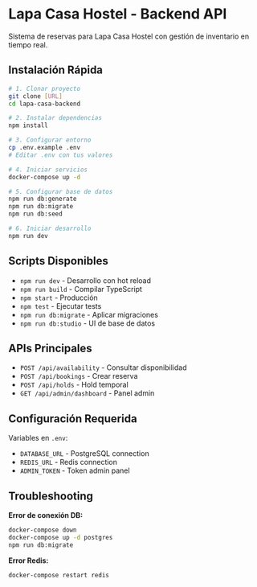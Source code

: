 # Lapa Casa Hostel - Backend API

Sistema de reservas para Lapa Casa Hostel con gestión de inventario en tiempo real.

## Instalación Rápida

```bash
# 1. Clonar proyecto
git clone [URL]
cd lapa-casa-backend

# 2. Instalar dependencias
npm install

# 3. Configurar entorno
cp .env.example .env
# Editar .env con tus valores

# 4. Iniciar servicios
docker-compose up -d

# 5. Configurar base de datos
npm run db:generate
npm run db:migrate
npm run db:seed

# 6. Iniciar desarrollo
npm run dev
```

## Scripts Disponibles

- `npm run dev` - Desarrollo con hot reload
- `npm run build` - Compilar TypeScript
- `npm start` - Producción
- `npm test` - Ejecutar tests
- `npm run db:migrate` - Aplicar migraciones
- `npm run db:studio` - UI de base de datos

## APIs Principales

- `POST /api/availability` - Consultar disponibilidad
- `POST /api/bookings` - Crear reserva
- `POST /api/holds` - Hold temporal
- `GET /api/admin/dashboard` - Panel admin

## Configuración Requerida

Variables en `.env`:
- `DATABASE_URL` - PostgreSQL connection
- `REDIS_URL` - Redis connection  
- `ADMIN_TOKEN` - Token admin panel

## Troubleshooting

**Error de conexión DB:**
```bash
docker-compose down
docker-compose up -d postgres
npm run db:migrate
```

**Error Redis:**
```bash
docker-compose restart redis
